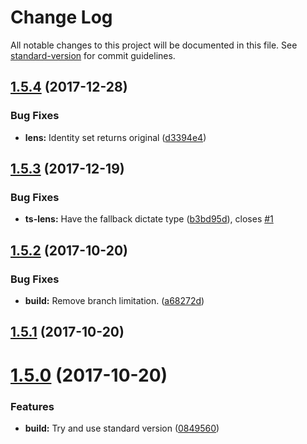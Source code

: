 # Change Log

All notable changes to this project will be documented in this file. See [standard-version](https://github.com/conventional-changelog/standard-version) for commit guidelines.

<a name="1.5.4"></a>
## [1.5.4](https://github.com/justmiller/ts-lens/compare/v1.5.3...v1.5.4) (2017-12-28)


### Bug Fixes

* **lens:** Identity set returns original ([d3394e4](https://github.com/justmiller/ts-lens/commit/d3394e4))



<a name="1.5.3"></a>
## [1.5.3](https://github.com/justmiller/ts-lens/compare/v1.5.2...v1.5.3) (2017-12-19)


### Bug Fixes

* **ts-lens:** Have the fallback dictate type ([b3bd95d](https://github.com/justmiller/ts-lens/commit/b3bd95d)), closes [#1](https://github.com/justmiller/ts-lens/issues/1)



<a name="1.5.2"></a>
## [1.5.2](https://github.com/justmiller/ts-lens/compare/v1.5.1...v1.5.2) (2017-10-20)


### Bug Fixes

* **build:** Remove branch limitation. ([a68272d](https://github.com/justmiller/ts-lens/commit/a68272d))



<a name="1.5.1"></a>
## [1.5.1](https://github.com/justmiller/ts-lens/compare/v1.5.0...v1.5.1) (2017-10-20)



<a name="1.5.0"></a>
# [1.5.0](https://github.com/justmiller/ts-lens/compare/v1.4.0...v1.5.0) (2017-10-20)


### Features

* **build:** Try and use standard version ([0849560](https://github.com/justmiller/ts-lens/commit/0849560))
